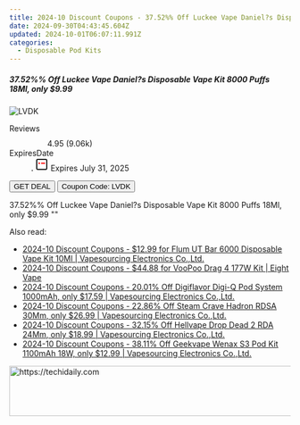 ```yaml
---
title: 2024-10 Discount Coupons - 37.52%% Off Luckee Vape Daniel?s Disposable Vape Kit 8000 Puffs 18Ml, only $9.99 | Vapesourcing Electronics Co.,Ltd.
date: 2024-09-30T04:43:45.604Z
updated: 2024-10-01T06:07:11.991Z
categories:
  - Disposable Pod Kits
---
```


<div class="max-w-4xl mx-auto grid grid-cols-1 lg:max-w-5xl lg:gap-x-20 lg:grid-cols-2">
  <div class="relative p-3 col-start-1 row-start-1 flex flex-col-reverse rounded-lg bg-gradient-to-t from-black/75 via-black/0 sm:bg-none sm:row-start-2 sm:p-0 lg:row-start-1">
    <h5 class="mt-1 text-lg font-semibold text-white sm:text-slate-900 md:text-2xl dark:sm:text-white">37.52%% Off Luckee Vape Daniel?s Disposable Vape Kit 8000 Puffs 18Ml, only $9.99</h5>
  </div>
  
  <div class="col-start-1 col-end-3 row-start-1 grid gap-4 sm:mb-6 sm:grid-cols-4 lg:col-start-2 lg:row-span-6 lg:row-end-6 lg:mb-0 lg:gap-6">
      <img src="&quot;https://static.shareasale.com/image/90958/deal/000000_16929505828171.png&quot;" onClick="javascript:window.open(decodeURIComponent('%22https%3A%2F%2Fwww.shareasale.com%2Fu.cfm%3Fd%3D1054053%26m%3D90958%26u%3D4338022%22'), '_blank');void(0);" alt="LVDK" class="h-60 w-full rounded-lg object-cover sm:col-span-2 sm:h-52 lg:col-span-full" loading="lazy" />
    
  </div>
  <dl class="row-start-2 mt-4 flex items-center text-xs font-medium sm:row-start-3 sm:mt-1 md:mt-2.5 lg:row-start-2">
    <dt class="sr-only">Reviews</dt>
    <dd class="flex items-center text-indigo-600 dark:text-indigo-400">
      <svg width="24" height="24" fill="none" aria-hidden="true" class="mr-1 stroke-current dark:stroke-indigo-500">
        <path d="m12 5 2 5h5l-4 4 2.103 5L12 16l-5.103 3L9 14l-4-4h5l2-5Z" stroke-width="2" stroke-linecap="round" stroke-linejoin="round" />
      </svg>
      <span>4.95 <span class="font-normal text-slate-400">(9.06k)</span></span>
    </dd>
    <dt class="sr-only">ExpiresDate</dt>
    <dd class="flex items-center">
      <svg width="2" height="2" aria-hidden="true" fill="currentColor" class="mx-3 text-slate-300">
        <circle cx="1" cy="1" r="1" />
      </svg>
      <svg width="24" height="24" viewBox="0 0 24 24" fill="none" stroke="currentColor" stroke-width="2">
        <rect x="3" y="3" width="18" height="18" rx="2" fill="#fff" />
        <path d="M6 10L18 10" stroke="red" stroke-width="2" fill="none" />
        <path d="M10 6L10 18" stroke="#fff" stroke-width="2" fill="none" />
      </svg>
      Expires July 31, 2025    </dd>
  </dl>
  <div class="col-start-1 row-start-3 mt-4 self-center sm:col-start-2 sm:row-span-2 sm:row-start-2 sm:mt-0 lg:col-start-1 lg:row-start-3 lg:row-end-4 lg:mt-6">
    <button type="button" onClick="javascript:window.open(decodeURIComponent('%22https%3A%2F%2Fwww.shareasale.com%2Fu.cfm%3Fd%3D1054053%26m%3D90958%26u%3D4338022%22'), '_blank');void(0);" class="rounded-lg bg-red-600 px-3 py-2 text-sm font-medium leading-6 text-white">GET DEAL</button>
    <button type="button" onClick="javascript:window.open(decodeURIComponent('%22https%3A%2F%2Fwww.shareasale.com%2Fu.cfm%3Fd%3D1054053%26m%3D90958%26u%3D4338022%22'), '_blank');void(0);" class="border-dashed border-2 border-indigo-600 bg-green-100 text-sm leading-6 font-medium py-2 px-3 rounded-lg">Coupon Code: LVDK</button>
  </div>
  <p class="col-start-1 mt-4 text-sm leading-6 sm:col-span-2 lg:col-span-1 lg:row-start-4 lg:mt-6 dark:text-slate-400">
    37.52%% Off Luckee Vape Daniel?s Disposable Vape Kit 8000 Puffs 18Ml, only $9.99 
""  </p>
</div>

<span class="atpl-alsoreadstyle">Also read:</span>
<div><ul>
<li><a href="https://coupons.techidaily.com/coupon-1062742-share-90958-sale/"><u>2024-10 Discount Coupons - $12.99 for Flum UT Bar 6000 Disposable Vape Kit 10Ml | Vapesourcing Electronics Co.,Ltd.</u></a></li>
<li><a href="https://coupons.techidaily.com/coupon-1097640-share-59344-sale/"><u>2024-10 Discount Coupons - $44.88 for VooPoo Drag 4 177W Kit | Eight Vape</u></a></li>
<li><a href="https://coupons.techidaily.com/coupon-1072019-share-90958-sale/"><u>2024-10 Discount Coupons - 20.01% Off Digiflavor Digi-Q Pod System 1000mAh, only $17.59 | Vapesourcing Electronics Co.,Ltd.</u></a></li>
<li><a href="https://coupons.techidaily.com/coupon-1069385-share-90958-sale/"><u>2024-10 Discount Coupons - 22.86% Off Steam Crave Hadron RDSA 30Mm, only $26.99 | Vapesourcing Electronics Co.,Ltd.</u></a></li>
<li><a href="https://coupons.techidaily.com/coupon-1071405-share-90958-sale/"><u>2024-10 Discount Coupons - 32.15% Off Hellvape Drop Dead 2 RDA 24Mm, only $18.99 | Vapesourcing Electronics Co.,Ltd.</u></a></li>
<li><a href="https://coupons.techidaily.com/coupon-1055123-share-90958-sale/"><u>2024-10 Discount Coupons - 38.11% Off Geekvape Wenax S3 Pod Kit 1100mAh 18W, only $12.99 | Vapesourcing Electronics Co.,Ltd.</u></a></li>
</ul></div>

<ins class="adsbygoogle"
      style="display:block"
      data-ad-client="ca-pub-7571918770474297"
      data-ad-slot="8358498916"
      data-ad-format="auto"
      data-full-width-responsive="true"></ins>
    

<!-- affiliate ads begin -->
<a href="https://appsumo.8odi.net/c/5597632/2105866/7443" target="_top" id="2105866">
  <img src="//a.impactradius-go.com/display-ad/7443-2105866" border="0" alt="https://techidaily.com" width="728" height="90"/>
</a>
<img height="0" width="0" src="https://appsumo.8odi.net/i/5597632/2105866/7443" style="position:absolute;visibility:hidden;" border="0" />
<!-- affiliate ads end -->

